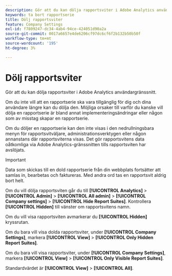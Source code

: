 ```yaml
---
description: Gör att du kan dölja rapportsviter i Adobe Analytics användargränssnitt.
keywords: ta bort rapportserie
title: Dölj rapportsviter
feature: Company Settings
exl-id: f7809247-dc34-4ab4-94ce-424051d90a2a
source-git-commit: 0017a6657e4de6206cf97dc6cf6f2b132b50b50f
workflow-type: tm+mt
source-wordcount: '195'
ht-degree: 3%

---
```


# Dölj rapportsviter

Gör att du kan dölja rapportsviter i Adobe Analytics användargränssnitt.

Om du inte vill att en rapportserie ska vara tillgänglig för dig och dina användare längre kan du dölja den. Möjliga orsaker till varför du kanske vill dölja en rapportserie är bland annat implementeringsändringar eller någon som av misstag skapar en rapportserie.

Om du döljer en rapportserie kan den inte visas i den nedrullningsbara menyn för rapportsvitväljare, administrationsverktygen eller någon annanstans där rapportsviterna visas. Det gör rapportsvitens data oåtkomliga via Adobe Analytics-gränssnitten tills rapportsviten har avslöjats.

>[!IMPORTANT]
>
>Data som skickas till en dold rapportserie från din webbplats fortsätter att samlas in, bearbetas och faktureras. Med andra ord tas en rapportsvit aldrig bort helt.

Om du vill dölja rapportsviten går du till **[!UICONTROL Analytics]** > **[!UICONTROL Admin]** > **[!UICONTROL All admin]** > **[!UICONTROL Company settings]** > **[!UICONTROL Hide Report Suites]**. Kontrollera **[!UICONTROL Hidden]** till vänster om rapportsvitens namn.

Om du vill visa rapportsviten avmarkerar du **[!UICONTROL Hidden]** kryssrutan.

Om du bara vill visa dolda rapportsviter, under **[!UICONTROL Company Settings]**, markera **[!UICONTROL View]** > **[!UICONTROL Only Hidden Report Suites]**.

Om du bara vill visa rapportsviter, under **[!UICONTROL Company Settings]**, markera **[!UICONTROL View]** > **[!UICONTROL Only Visible Report Suites]**.

Standardvärdet är **[!UICONTROL View]** > **[!UICONTROL All]**.
